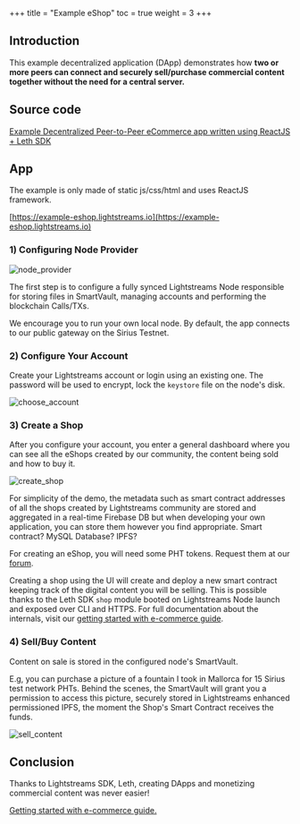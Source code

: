 +++
title = "Example eShop"
toc = true
weight = 3
+++

## Introduction

This example decentralized application (DApp) demonstrates how **two or more peers can connect and securely sell/purchase commercial content together without the need for a central server.**

## Source code

[Example Decentralized Peer-to-Peer eCommerce app written using ReactJS + Leth SDK](https://github.com/lightstreams-network/example-eshop)

## App

The example is only made of static js/css/html and uses ReactJS framework.

[https://example-eshop.lightstreams.io](https://example-eshop.lightstreams.io)

### 1) Configuring Node Provider
![node_provider](/img/node_provider.png)

The first step is to configure a fully synced Lightstreams Node responsible for storing files in SmartVault, managing accounts and performing the blockchain Calls/TXs.

We encourage you to run your own local node. By default, the app connects to our public gateway on the Sirius Testnet.

### 2) Configure Your Account

Create your Lightstreams account or login using an existing one. The password will be used to encrypt, lock the `keystore` file on the node's disk.

![choose_account](/img/choose_account.png)

### 3) Create a Shop

After you configure your account, you enter a general dashboard where you can see all the eShops created by our community, the content being sold and how to buy it.

![create_shop](/img/create_shop.png)

For simplicity of the demo, the metadata such as smart contract addresses of all the shops created by Lightstreams community are stored and aggregated in a real-time Firebase DB but when developing your own application, you can store them however you find appropriate. Smart contract? MySQL Database? IPFS?

For creating an eShop, you will need some PHT tokens. Request them at our [forum](https://discuss.lightstreams.network).

Creating a shop using the UI will create and deploy a new smart contract keeping track of the digital content you will be selling. This is possible thanks to the Leth SDK `shop` module booted on Lightstreams Node launch and exposed over CLI and HTTPS. For full documentation about the internals, visit our [getting started with e-commerce guide](https://docs.lightstreams.network/guides/peer-to-peer-ecommerce/).

### 4) Sell/Buy Content

Content on sale is stored in the configured node's SmartVault.

E.g, you can purchase a picture of a fountain I took in Mallorca for 15 Sirius test network PHTs. Behind the scenes, the SmartVault will grant you a permission to access this picture, securely stored in Lightstreams enhanced permissioned IPFS, the moment the Shop's Smart Contract receives the funds.

![sell_content](/img/sell_content.png)

## Conclusion

Thanks to Lightstreams SDK, Leth, creating DApps and monetizing commercial content was never easier!

[Getting started with e-commerce guide.](https://docs.lightstreams.network/guides/peer-to-peer-ecommerce/)
